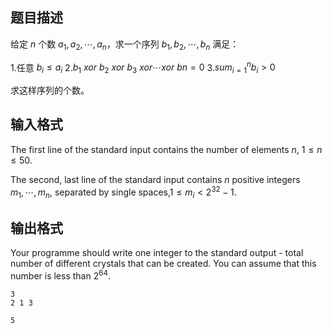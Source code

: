 ## 题目描述

给定 $n$ 个数 ${a_1,a_2,\cdots,a_n}$，求一个序列 ${b_1,b_2,\cdots,b_n}$ 满足：

1.任意 $b_i\le a_i$
2.$b_1\ xor\ b_2\ xor\ b_3\ xor\cdots xor\ bn=0$
3.$sum_{i=1}^{n}b_i>0$

求这样序列的个数。

## 输入格式

The first line of the standard input contains the number of elements $n$, $1\le n\le 50$.

The second, last line of the standard input contains $n$ positive integers $m_1,\cdots,m_n$, separated by single spaces,$1\le m_i < 2^{32}-1$.

## 输出格式

Your programme should write one integer to the standard output - total number of different crystals that can be created. You can assume that this number is less than $2^{64}$.

```input1
3
2 1 3
```
```output1
5
```